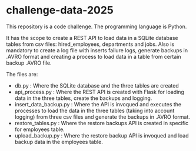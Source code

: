 # challenge-data-2025

This repository is a code challenge. The programming language is Python.

It has the scope to create a REST API to load data in a SQLite database tables from csv files: hired_employees, departments and jobs. Also is mandatory to create a log file with inserts failure logs, generate backups in
.AVRO format and creating a process to load data in a table from certain backup .AVRO file.

The files are:

- db.py : Where the SQLite database and the three tables are created
- api_process.py : Where the REST API is created with Flask for loading data in the three tables, create the backups and logging.
- insert_data_backup.py : Where the API is invoqued and executes the processes to load the data in the three tables (taking into account logging) from three csv files and generate the backups in .AVRO format.
- restore_tables.py : Where the restore backups API is created in specific for employees table.
- upload_backup.py : Where the restore backup API is invoqued and load backup data in the employees table.
